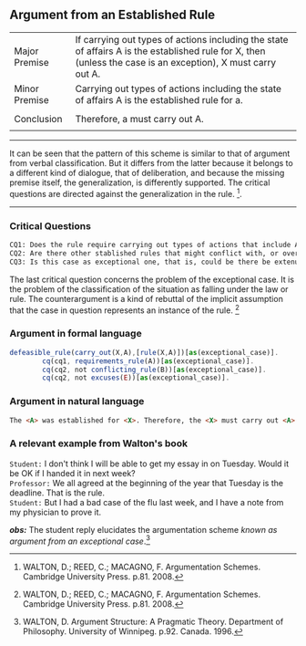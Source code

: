## Argument from an Established Rule

<table>
  <tr>
    <td height="40">Major Premise</td>
    <td height="40">
        If carrying out types of actions including the state of affairs A is the established rule for X, then (unless the case is an exception), X must carry out A.
    </td>
  </tr>
  <tr>
    <td height="40">Minor Premise</td>
    <td height="40">Carrying out types of actions including the state of affairs A is the established rule for a.</td>
  </tr>
   <tr>
    <td height="40">Conclusion</td>
     <td height="40">Therefore, a must carry out A.</td>
  </tr>
</table>

---

It can be seen that the pattern of this scheme is similar to that of argument from verbal classification. But it differs from the latter because it belongs to a different kind of dialogue, that of deliberation, and because the missing premise itself, the generalization, is differently supported. The critical questions are directed against the generalization in the rule. [^1].

---

### Critical Questions
```html
CQ1: Does the rule require carrying out types of actions that include A as an instance?
CQ2: Are there other stablished rules that might conflict with, or override, this one?
CQ3: Is this case as exceptional one, that is, could be there be extenuating circumstances or an excuse for noncompliance?
```
The last critical question concerns the problem of the exceptional case. It is the problem of the classification of the situation as falling under the law or rule. The counterargument is a kind of rebuttal of the implicit assumption that the case in question represents an instance of the rule. [^1]

### Argument in formal language

```javascript
defeasible_rule(carry_out(X,A),[rule(X,A)])[as(exceptional_case)].
		cq(cq1, requirements_rule(A))[as(exceptional_case)].
		cq(cq2, not conflicting_rule(B))[as(exceptional_case)].
		cq(cq2, not excuses(E))[as(exceptional_case)].
```

### Argument in natural language

```html
The <A> was established for <X>. Therefore, the <X> must carry out <A>.
```

### A relevant example from Walton's book

``Student:`` I don't think I will be able to get my essay in on Tuesday. Would it be OK if I handed it in next week?<br/>
``Professor:`` We all agreed at the beginning of the year that Tuesday is the deadline. That is the rule.<br/>
``Student:`` But I had a bad case of the flu last week, and I have a note from my physician to prove it.


**_obs:_** The student reply elucidates the argumentation scheme _known as argument from an exceptional case_.[^2]  


[^1]: WALTON, D.; REED, C.; MACAGNO, F. Argumentation Schemes. Cambridge University Press. p.81. 2008. 
[^2]: WALTON, D. Argument Structure: A Pragmatic Theory. Department of Philosophy. University of Winnipeg. p.92. Canada. 1996.
